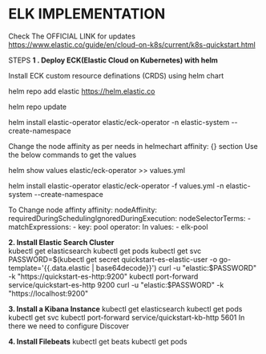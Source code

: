 # ELK IMPLEMENTATION

Check The OFFICIAL LINK for updates
https://www.elastic.co/guide/en/cloud-on-k8s/current/k8s-quickstart.html

STEPS
**1 . Deploy ECK(Elastic Cloud on Kubernetes) with helm**

Install ECK custom resource definations (CRDS) using helm chart 

helm repo add elastic https://helm.elastic.co

helm repo update

helm install elastic-operator elastic/eck-operator -n elastic-system --create-namespace

Change the node affinity as per needs in helmechart affinity: {} section
Use the below commands to get the values

helm show values elastic/eck-operator >> values.yml  

helm install elastic-operator elastic/eck-operator -f values.yml -n elastic-system --create-namespace

To Change node affinty
affinity:
  nodeAffinity:
    requiredDuringSchedulingIgnoredDuringExecution:
      nodeSelectorTerms:
      - matchExpressions:
        - key: pool
          operator: In
          values:
          - elk-pool

**2. Install Elastic Search Cluster**     
kubectl get elasticsearch
kubectl get pods 
kubectl get svc 
PASSWORD=$(kubectl get secret quickstart-es-elastic-user -o go-template='{{.data.elastic | base64decode}}')
curl -u "elastic:$PASSWORD" -k "https://quickstart-es-http:9200"
kubectl port-forward service/quickstart-es-http 9200
curl -u "elastic:$PASSWORD" -k "https://localhost:9200"

**3. Install a Kibana Instance**
kubectl get elasticsearch
kubectl get pods 
kubectl get svc 
kubectl port-forward service/quickstart-kb-http 5601
In there we need to configure Discover 

**4. Install Filebeats**
kubectl get beats
kubectl get pods 


















   
